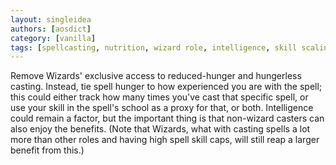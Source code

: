 ```yaml
---
layout: singleidea
authors: [aosdict]
category: [vanilla]
tags: [spellcasting, nutrition, wizard role, intelligence, skill scaling]
---
```

Remove Wizards' exclusive access to reduced-hunger and hungerless casting. Instead, tie spell hunger to how experienced you are with the spell; this could either track how many times you've cast that specific spell, or use your skill in the spell's school as a proxy for that, or both. Intelligence could remain a factor, but the important thing is that non-wizard casters can also enjoy the benefits. (Note that Wizards, what with casting spells a lot more than other roles and having high spell skill caps, will still reap a larger benefit from this.)
